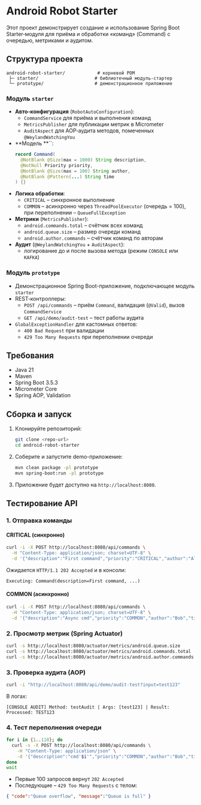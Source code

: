 # Android Robot Starter

Этот проект демонстрирует создание и использование Spring Boot Starter‑модуля для приёма и обработки «команд» (Command) с очередью, метриками и аудитом.

## Структура проекта

```
android-robot-starter/            # корневой POM
 ├─ starter/                     # библиотечный модуль-стартер
 └─ prototype/                   # демонстрационное приложение
```

### Модуль `starter`

- **Авто‑конфигурация** (`RobotAutoConfiguration`):
  - `CommandService` для приёма и выполнения команд
  - `MetricsPublisher` для публикации метрик в Micrometer
  - `AuditAspect` для AOP‑аудита методов, помеченных `@WeylandWatchingYou`
- **Модель **``:
  ```java
  record Command(
    @NotBlank @Size(max = 1000) String description,
    @NotNull Priority priority,
    @NotBlank @Size(max = 100) String author,
    @NotBlank @Pattern(...) String time
  ) {}
  ```
- **Логика обработки**:
  - `CRITICAL` – синхронное выполнение
  - `COMMON` – асинхронно через `ThreadPoolExecutor` (очередь = 100), при переполнении – `QueueFullException`
- **Метрики** (`MetricsPublisher`):
  - `android.commands.total` – счётчик всех команд
  - `android.queue.size` – размер очереди команд
  - `android.author.commands` – счётчик команд по авторам
- **Аудит** (`@WeylandWatchingYou` + `AuditAspect`):
  - логирование до и после вызова метода (режим `CONSOLE` или `KAFKA`)

### Модуль `prototype`

- Демонстрационное Spring Boot-приложение, подключающее модуль `starter`
- REST‑контроллеры:
  - `POST /api/commands` – приём `Command`, валидация (`@Valid`), вызов `CommandService`
  - `GET /api/demo/audit-test` – тест работы аудита
- `GlobalExceptionHandler` для кастомных ответов:
  - `400 Bad Request` при валидации
  - `429 Too Many Requests` при переполнении очереди

## Требования

- Java 21
- Maven
- Spring Boot 3.5.3
- Micrometer Core
- Spring AOP, Validation

## Сборка и запуск

1. Клонируйте репозиторий:
   ```bash
   git clone <repo-url>
   cd android-robot-starter
   ```
2. Соберите и запустите demo-приложение:
   ```bash
   mvn clean package -pl prototype
   mvn spring-boot:run -pl prototype
   ```
3. Приложение будет доступно на `http://localhost:8080`.

## Тестирование API

### 1. Отправка команды

#### CRITICAL (синхронно)

```bash
curl -i -X POST http://localhost:8080/api/commands \
  -H "Content-Type: application/json; charset=UTF-8" \
  -d '{"description":"First command","priority":"CRITICAL","author":"Alice","time":"2025-07-30T12:00:00Z"}'
```

Ожидается `HTTP/1.1 202 Accepted` и в консоли:

```
Executing: Command(description=First command, ...)
```

#### COMMON (асинхронно)

```bash
curl -i -X POST http://localhost:8080/api/commands \
  -H "Content-Type: application/json; charset=UTF-8" \
  -d '{"description":"Async cmd","priority":"COMMON","author":"Bob","time":"2025-07-30T12:00:00Z"}'
```

### 2. Просмотр метрик (Spring Actuator)

```bash
curl -s http://localhost:8080/actuator/metrics/android.queue.size
curl -s http://localhost:8080/actuator/metrics/android.commands.total
curl -s http://localhost:8080/actuator/metrics/android.author.commands
```

### 3. Проверка аудита (AOP)

```bash
curl -i "http://localhost:8080/api/demo/audit-test?input=test123"
```

В логах:

```
[CONSOLE AUDIT] Method: testAudit | Args: [test123] | Result: Processed: TEST123
```

### 4. Тест переполнения очереди

```bash
for i in {1..110}; do
  curl -s -X POST http://localhost:8080/api/commands \
    -H "Content-Type: application/json" \
    -d '{"description":"cmd'$i'","priority":"COMMON","author":"Bob","time":"2025-07-30T12:00:00Z"}' &
done
wait
```

- Первые 100 запросов вернут `202 Accepted`
- Последующие – `429 Too Many Requests` с телом:

```json
{ "code":"Queue overflow", "message":"Queue is full" }
```
